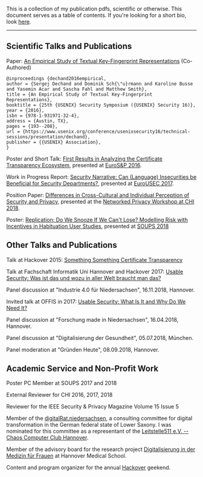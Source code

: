 This is a collection of my publication pdfs, scientific or otherwise. This document serves as a table of contents. If you're looking for a short bio, look [here](./bio_DE.md).

---

## Scientific Talks and Publications

Paper: [An Empirical Study of Textual Key-Fingerprint Representations](https://www.usenix.org/conference/usenixsecurity16/technical-sessions/presentation/dechand) (Co-Authored)
```
@inproceedings {dechand2016empirical,
author = {Sergej Dechand and Dominik Sch{\"u}rmann and Karoline Busse and Yasemin Acar and Sascha Fahl and Matthew Smith},
title = {An Empirical Study of Textual Key-Fingerprint Representations},
booktitle = {25th {USENIX} Security Symposium ({USENIX} Security 16)},
year = {2016},
isbn = {978-1-931971-32-4},
address = {Austin, TX},
pages = {193--208},
url = {https://www.usenix.org/conference/usenixsecurity16/technical-sessions/presentation/dechand},
publisher = {{USENIX} Association},
}
```

Poster and Short Talk: [First Results in Analyzing the Certificate Transparency Ecosystem](./busse2016poster/), presented at [EuroS&P 2016](https://www.ieee-security.org/TC/EuroSP2016/program-posters.php).

Work in Progress Report: [Security Narrative: Can (Language) Insecurities be Beneficial for Security Departments?](./securitynarrative.pdf), presented at [EuroUSEC 2017](https://usec.cispa.uni-saarland.de/eurousec17/).

Position Paper: [Differences in Cross-Cultural and Individual Perception of Security and Privacy](./busse2017differences.pdf), presented at the [Networked Privacy Workshop at CHI 2018](https://networkedprivacy2018.wordpress.com/position-papers/).

Poster: [Replication: Do We Snooze If We Can't Lose? Modelling Risk with Incentives in Habituation User Studies](./busse2018replication/), presented at [SOUPS 2018](https://www.usenix.org/conference/soups2018/poster-session)

## Other Talks and Publications

Talk at Hackover 2015: [Something Something Certificate Transparency](./ct-hackover.pdf)

Talk at Fachschaft Informatik Uni Hannover and Hackover 2017: [Usable Security: Was ist das und wozu in aller Welt braucht man das?](./usec-hackover.pdf)

Panel discussion at "Industrie 4.0 für Niedersachsen", 16.11.2018, Hannover.

Invited talk at OFFIS in 2017: [Usable Security: What Is It and Why Do We Need It?](./offis.pdf)

Panel discussion at "Forschung made in Niedersachsen", 16.04.2018, Hannover.

Panel discussion at "Digitalisierung der Gesundheit", 05.07.2018, München.

Panel moderation at "Gründen Heute", 08.09.2018, Hannover.

## Academic Service and Non-Profit Work

Poster PC Member at SOUPS 2017 and 2018

External Reviewer for CHI 2016, 2017, 2018

Reviewer for the IEEE Security & Privacy Magazine Volume 15 Issue 5


Member of the [digitalRat.niedersachsen](http://www.mw.niedersachsen.de/startseite/digitalisierung/digitalratniedersachsen/digitalratniedersachsen-150476.html), a consulting committee for digital transformation in the German federal state of Lower Saxony. I was nominated for this committee as a representant of the [Leitstelle511 e.V. -- Chaos Computer Club Hannover](https://hannover.ccc.de/).

Member of the advisory board for the research project [Digitalisierung in der Medizin für Frauen](https://www.mh-hannover.de/digimedfrauen.html) at Hannover Medical School.

Content and program organizer for the annual [Hackover](https://hackover.de/) geekend.

